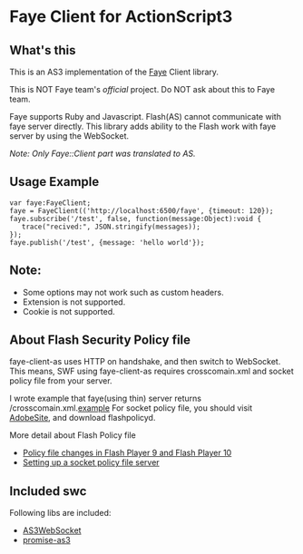 # Faye Client for ActionScript3


What's this
-----------
This is an AS3 implementation of the [Faye](https://github.com/faye/faye) Client library.

This is NOT Faye team's *official* project. Do NOT ask about this to Faye team.

Faye supports Ruby and Javascript. Flash(AS) cannot communicate with faye server directly.
This library adds ability to the Flash work with faye server by using the WebSocket.

*Note: Only Faye::Client part was translated to AS.*


Usage Example
-------------

    var faye:FayeClient;
    faye = FayeClient(('http://localhost:6500/faye', {timeout: 120});
    faye.subscribe('/test', false, function(message:Object):void {
       trace("recived:", JSON.stringify(messages));
    });
    faye.publish('/test', {message: 'hello world'});

Note:
-------------
- Some options may not work such as custom headers.
- Extension is not supported.
- Cookie is not supported.

About Flash Security Policy file
-------------
faye-client-as uses HTTP on handshake, and then switch to WebSocket. This means, SWF using faye-client-as requires crosscomain.xml and socket policy file from your server.

I wrote example that faye(using thin) server returns /crosscomain.xml.[example](https://github.com/curi1119/faye-client-as/blob/master/faye/faye.ru)
For socket policy file, you should visit [AdobeSite](http://www.adobe.com/devnet/flashplayer/articles/socket_policy_files.html), and download flashpolicyd.

More detail about Flash Policy file
- [Policy file changes in Flash Player 9 and Flash Player 10](http://www.adobe.com/devnet/flashplayer/articles/fplayer9_security.html)
- [Setting up a socket policy file server](http://www.adobe.com/devnet/flashplayer/articles/socket_policy_files.html)


Included swc
-------------
Following libs are included:
- [AS3WebSocket](https://github.com/Worlize/AS3WebSocket)
- [promise-as3](https://github.com/CodeCatalyst/promise-as3)
